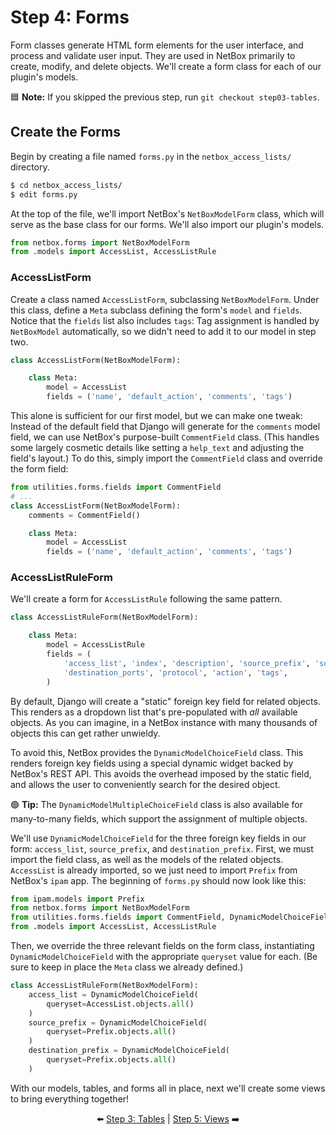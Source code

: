 # Step 4: Forms

Form classes generate HTML form elements for the user interface, and process and validate user input. They are used in NetBox primarily to create, modify, and delete objects. We'll create a form class for each of our plugin's models.

:blue_square: **Note:** If you skipped the previous step, run `git checkout step03-tables`.

## Create the Forms

Begin by creating a file named `forms.py` in the `netbox_access_lists/` directory.

```bash
$ cd netbox_access_lists/
$ edit forms.py
```

At the top of the file, we'll import NetBox's `NetBoxModelForm` class, which will serve as the base class for our forms. We'll also import our plugin's models.

```python
from netbox.forms import NetBoxModelForm
from .models import AccessList, AccessListRule
```

### AccessListForm

Create a class named `AccessListForm`, subclassing `NetBoxModelForm`. Under this class, define a `Meta` subclass defining the form's `model` and `fields`. Notice that the `fields` list also includes `tags`: Tag assignment is handled by `NetBoxModel` automatically, so we didn't need to add it to our model in step two.

```python
class AccessListForm(NetBoxModelForm):

    class Meta:
        model = AccessList
        fields = ('name', 'default_action', 'comments', 'tags')
```

This alone is sufficient for our first model, but we can make one tweak: Instead of the default field that Django will generate for the `comments` model field, we can use NetBox's purpose-built `CommentField` class. (This handles some largely cosmetic details like setting a `help_text` and adjusting the field's layout.) To do this, simply import the `CommentField` class and override the form field:

```python
from utilities.forms.fields import CommentField
# ...
class AccessListForm(NetBoxModelForm):
    comments = CommentField()

    class Meta:
        model = AccessList
        fields = ('name', 'default_action', 'comments', 'tags')
```

### AccessListRuleForm

We'll create a form for `AccessListRule` following the same pattern.

```python
class AccessListRuleForm(NetBoxModelForm):

    class Meta:
        model = AccessListRule
        fields = (
            'access_list', 'index', 'description', 'source_prefix', 'source_ports', 'destination_prefix',
            'destination_ports', 'protocol', 'action', 'tags',
        )
```

By default, Django will create a "static" foreign key field for related objects. This renders as a dropdown list that's pre-populated with _all_ available objects. As you can imagine, in a NetBox instance with many thousands of objects this can get rather unwieldy.

To avoid this, NetBox provides the `DynamicModelChoiceField` class. This renders foreign key fields using a special dynamic widget backed by NetBox's REST API. This avoids the overhead imposed by the static field, and allows the user to conveniently search for the desired object.

:green_circle: **Tip:** The `DynamicModelMultipleChoiceField` class is also available for many-to-many fields, which support the assignment of multiple objects.

We'll use `DynamicModelChoiceField` for the three foreign key fields in our form: `access_list`, `source_prefix`, and `destination_prefix`. First, we must import the field class, as well as the models of the related objects. `AccessList` is already imported, so we just need to import `Prefix` from NetBox's `ipam` app. The beginning of `forms.py` should now look like this:

```python
from ipam.models import Prefix
from netbox.forms import NetBoxModelForm
from utilities.forms.fields import CommentField, DynamicModelChoiceField
from .models import AccessList, AccessListRule
```

Then, we override the three relevant fields on the form class, instantiating `DynamicModelChoiceField` with the appropriate `queryset` value for each. (Be sure to keep in place the `Meta` class we already defined.)

```python
class AccessListRuleForm(NetBoxModelForm):
    access_list = DynamicModelChoiceField(
        queryset=AccessList.objects.all()
    )
    source_prefix = DynamicModelChoiceField(
        queryset=Prefix.objects.all()
    )
    destination_prefix = DynamicModelChoiceField(
        queryset=Prefix.objects.all()
    )
```

With our models, tables, and forms all in place, next we'll create some views to bring everything together!

<div align="center">

:arrow_left: [Step 3: Tables](/tutorial/step03-tables.md) | [Step 5: Views](/tutorial/step05-views.md) :arrow_right:

</div>

